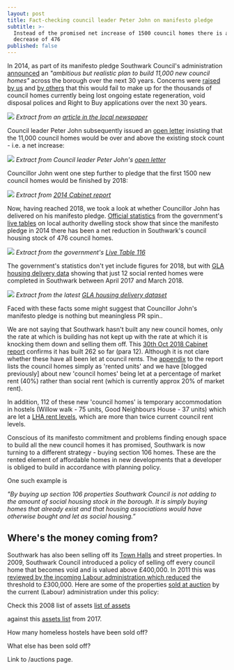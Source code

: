 ```yaml
---
layout: post
title: Fact-checking council leader Peter John on manifesto pledge
subtitle: >-
  Instead of the promised net increase of 1500 council homes there is a net
  decrease of 476
published: false
---
```

In 2014, as part of its manifesto pledge Southwark Council's administration [announced](http://www.southwarklabour.co.uk/latest-news/southwark/news.aspx?p=102262) an _"ambitious but realistic plan to build 11,000 new council homes"_ across the borough over the next 30 years. Concerns were [raised by us](http://35percent.org/the-southwark-clearances) and [by others](https://crappistmartin.github.io/images/SNHeygateOverage.pdf) that this would fail to make up for the thousands of council homes currently being lost ongoing estate regeneration, void disposal polices and Right to Buy applications over the next 30 years.

![](https://crappistmartin.github.io/images/SN1100homes.png)
*Extract from an [article in the local newspaper](https://crappistmartin.github.io/images/SNHeygateOverage.pdf)*

Council leader Peter John subsequently issued an [open letter](http://35percent.org/img/pj11000councilhomesletter.pdf) insisting that the 11,000 council homes would be over and above the existing stock count - i.e. a net increase:

![](http://35percent.org/img/pj11000councilhomesletter.png)
*Extract from Council leader Peter John's [open letter](http://35percent.org/img/pj11000councilhomesletter.pdf)*

Councillor John went one step further to pledge that the first 1500 new council homes would be finished by 2018:

![](http://35percent.org/img/1500councilhomes.png)
*Extract from [2014 Cabinet report](http://moderngov.southwark.gov.uk/documents/s47488/Report%20Long%20term%20plans%20for%20the%20delivery%20of%20new%20council%20homes.pdf)*


Now, having reached 2018, we took a look at whether Councillor John has delivered on his manifesto pledge. [Official statistics](https://www.gov.uk/government/uploads/system/uploads/attachment_data/file/674346/LT_116.xlsx) from the government's [live tables](https://www.gov.uk/government/statistical-data-sets/live-tables-on-dwelling-stock-including-vacants) on local authority dwelling stock show that since the manifesto pledge in 2014 there has been a net reduction in Southwark's council housing stock of 476 council homes.

![](http://35percent.org/img/livetableextract.png)
*Extract from the government's [Live Table 116](https://www.gov.uk/government/uploads/system/uploads/attachment_data/file/674346/LT_116.xlsx)*

The government's statistics don't yet include figures for 2018, but with [GLA housing delivery data](https://www.london.gov.uk/sites/default/files/affordable_housing_starts_and_completions_-_end_of_june_2018.xls) showing that just 12 social rented homes were completed in Southwark between April 2017 and March 2018.

![](http://35percent.org/img/glacompletions.png)
*Extract from the latest [GLA housing delivery dataset](https://www.london.gov.uk/sites/default/files/affordable_housing_starts_and_completions_-_end_of_june_2018.xls)*

Faced with these facts some might suggest that Councillor John's manifesto pledge is nothing but meaningless PR spin..

We are not saying that Southwark hasn't built any new council homes, only the rate at which is building has not kept up with the rate at which it is knocking them down and selling them off. This [30th Oct 2018 Cabinet report](http://moderngov.southwark.gov.uk/documents/s78248/Report%20New%20Homes%20Programme%20Delivery%20Model%20Review%202018.pdf) confirms it has built 262 so far (para 12). Although it is not clare whether these have all been let at council rents. The [appendix](http://moderngov.southwark.gov.uk/documents/s78251/Appendix%202%20Map%20showing%20approved%20schemes.pdf) to the report lists the council homes simply as 'rented units' and we have [blogged previously] about new 'council homes' being let at a percentage of market rent (40%) rather than social rent (which is currently approx 20% of market rent). 

In addition, 112 of these new 'council homes' is temporary accommodation in hostels (Willow walk - 75 units, Good Neighbours House - 37 units) which are let a [LHA rent levels](https://lha-direct.voa.gov.uk/SearchResults.aspx?LocalAuthorityId=28&LHACategory=999&Month=10&Year=2018&SearchPageParameters=true), which are more than twice current council rent levels.


Conscious of its manifesto commitment and problems finding enough space to build all the new council homes it has promised, Southwark is now turning to a different strategy - buying section 106 homes. These are the rented element of affordable homes in new developments that a developer is obliged to build in accordance with planning policy.

One such example is 

_"By buying up section 106 properties Southwark Council is not adding to the amount of social housing stock in the borough. It is simply buying homes that already exist and that housing associations would have otherwise bought and let as social housing.”_

## Where's the money coming from?

Southwark has also been selling off its [Town Halls](http://35percent.org/southwark-town-halls/) and street properties. In 2009, Southwark Council introduced a policy of selling off every council home that becomes void and is valued above £400,000. In 2011 this was [reviewed by the incoming Labour administration which reduced](http://moderngov.southwark.gov.uk/documents/s19458/Report%20Review%20of%20Void%20Disposal%20Strategy.pdf) the threshold to £300,000. Here are some of the properties [sold at auction](http://35percent.org/img/sold_by_southwark.pdf) by the current (Labour) administration under this policy:



Check this 2008 list of assets
[list of assets](/img/item9assetslist.pdf)

against this [assets list](/img/assetslist.xls) from 2017.

How many homeless hostels have been sold off?

What else has been sold off?

Link to /auctions page.
